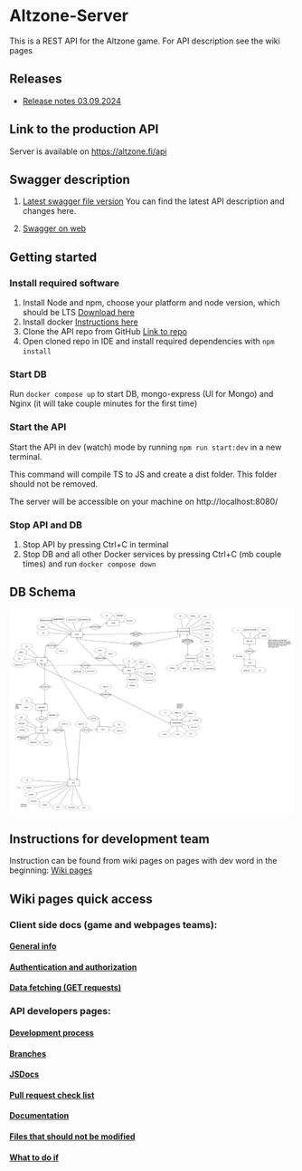 # Altzone-Server

This is a REST API for the Altzone game. For API description see the wiki pages


## Releases

- [Release notes 03.09.2024](https://github.com/Alt-Org/Altzone-Server/blob/main/doc/release-notes/release-03-09-24.md)


## Link to the production API

Server is available on https://altzone.fi/api


## Swagger description

1. [Latest swagger file version](https://github.com/Alt-Org/Altzone-Server/blob/dev/swagger/swagger.json) 
   You can find the latest API description and changes here.

2. [Swagger on web](https://swagger.altzone.fi/)



## Getting started

### Install required software

1. Install Node and npm, choose your platform and node version, which should be LTS [Download here](https://nodejs.org/en/download/prebuilt-installer/current)
2. Install docker [Instructions here](https://docs.docker.com/engine/install/)
3. Clone the API repo from GitHub [Link to repo](https://github.com/Alt-Org/Altzone-Server)
4. Open cloned repo in IDE and install required dependencies with ```npm install``` 

### Start DB

Run ```docker compose up``` to start DB, mongo-express (UI for Mongo) and Nginx (it will take couple minutes for the first time)

### Start the API

Start the API in dev (watch) mode by running ```npm run start:dev``` in a new terminal. 

This command will compile TS to JS and create a dist folder. This folder should not be removed.

The server will be accessible on your machine on http://localhost:8080/

### Stop API and DB

1. Stop API by pressing Ctrl+C in terminal
2. Stop DB and all other Docker services by pressing Ctrl+C (mb couple times) and run ```docker compose down```


## DB Schema

![ERD](doc/img/ERD.png)


## Instructions for development team

Instruction can be found from wiki pages on pages with dev word in the beginning: [Wiki pages](https://github.com/Alt-Org/Altzone-Server/wiki)


## Wiki pages quick access

### Client side docs (game and webpages teams):

#### [General info](https://github.com/Alt-Org/Altzone-Server/wiki)
#### [Authentication and authorization](https://github.com/Alt-Org/Altzone-Server/wiki/2.-Authentication-and-authorization)
#### [Data fetching (GET requests)](https://github.com/Alt-Org/Altzone-Server/wiki/3.-Data-fetching-(GET-requests))

### API developers pages:

#### [Development process](https://github.com/Alt-Org/Altzone-Server/wiki/Development-process)
#### [Branches](https://github.com/Alt-Org/Altzone-Server/wiki/Branches)
#### [JSDocs](https://github.com/Alt-Org/Altzone-Server/wiki/JSDocs)
#### [Pull request check list](https://github.com/Alt-Org/Altzone-Server/wiki/Pull-request-check-list)
#### [Documentation](https://github.com/Alt-Org/Altzone-Server/wiki/Documentation)
#### [Files that should not be modified](https://github.com/Alt-Org/Altzone-Server/wiki/Files-that-should-not-be-modified)
#### [What to do if](https://github.com/Alt-Org/Altzone-Server/wiki/What-to-do-if)
